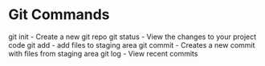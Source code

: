 # Git Commands

git init - Create a new git repo
git status - View the changes to your project code
git add - add files to staging area
git commit - Creates a new commit with files from staging area
git log - View recent commits